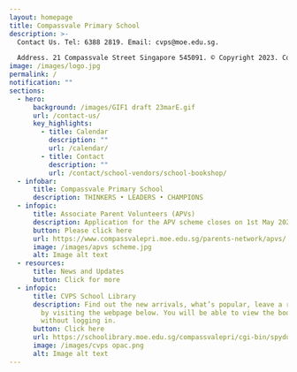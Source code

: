 ```yaml
---
layout: homepage
title: Compassvale Primary School
description: >-
  Contact Us. Tel: 6388 2819. Email: cvps@moe.edu.sg. 

  Address. 21 Compassvale Street Singapore 545091. © Copyright 2023. Compassvale Primary School.
image: /images/logo.jpg
permalink: /
notification: ""
sections:
  - hero:
      background: /images/GIF1 draft 23marE.gif
      url: /contact-us/
      key_highlights:
        - title: Calendar
          description: ""
          url: /calendar/
        - title: Contact
          description: ""
          url: /contact/school-vendors/school-bookshop/
  - infobar:
      title: Compassvale Primary School
      description: THINKERS • LEADERS • CHAMPIONS
  - infopic:
      title: Associate Parent Volunteers (APVs)
      description: Application for the APV scheme closes on 1st May 2023
      button: Please click here
      url: https://www.compassvalepri.moe.edu.sg/parents-network/apvs/
      image: /images/apvs scheme.jpg
      alt: Image alt text
  - resources:
      title: News and Updates
      button: Click for more
  - infopic:
      title: CVPS School Library
      description: Find out the new arrivals, what’s popular, leave a review, and more
        by visiting the webpage below. You will be able to view the books
        without logging in.
      button: Click here
      url: https://schoolibrary.moe.edu.sg/compassvalepri/cgi-bin/spydus.exe/MSGTRN/WPAC/HOME
      image: /images/cvps opac.png
      alt: Image alt text
---
```

